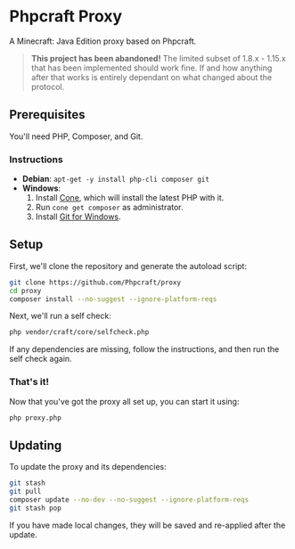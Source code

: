 # Phpcraft Proxy

A Minecraft: Java Edition proxy based on Phpcraft.

> **This project has been abandoned!** The limited subset of 1.8.x - 1.15.x that has been implemented should work fine. If and how anything after that works is entirely dependant on what changed about the protocol.

## Prerequisites

You'll need PHP, Composer, and Git.

### Instructions

- **Debian**: `apt-get -y install php-cli composer git`
- **Windows**:
  1. Install [Cone](https://getcone.org), which will install the latest PHP with it.
  2. Run `cone get composer` as administrator.
  3. Install [Git for Windows](https://git-scm.com/download/win).

## Setup

First, we'll clone the repository and generate the autoload script:

```Bash
git clone https://github.com/Phpcraft/proxy
cd proxy
composer install --no-suggest --ignore-platform-reqs
```

Next, we'll run a self check:

```Bash
php vendor/craft/core/selfcheck.php
```

If any dependencies are missing, follow the instructions, and then run the self check again.

### That's it!

Now that you've got the proxy all set up, you can start it using:

```Bash
php proxy.php
```

## Updating

To update the proxy and its dependencies:

``` Bash
git stash
git pull
composer update --no-dev --no-suggest --ignore-platform-reqs
git stash pop
``` 

If you have made local changes, they will be saved and re-applied after the update.

